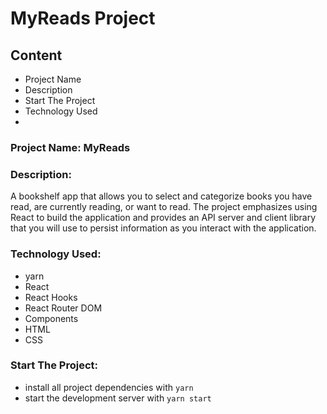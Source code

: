 # MyReads Project

## Content

- Project Name
- Description
- Start The Project
- Technology Used
-

### Project Name: MyReads

### Description:

A bookshelf app that allows you to select and categorize books you have read, are currently reading, or want to read. The project emphasizes using React to build the application and provides an API server and client library that you will use to persist information as you interact with the application.

### Technology Used:

- yarn
- React
- React Hooks
- React Router DOM
- Components
- HTML
- CSS

### Start The Project:

- install all project dependencies with `yarn`
- start the development server with `yarn start`
